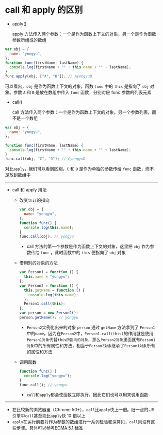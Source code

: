 # call 和 apply 的区别

- apply()

  apply 方法传入两个参数：一个是作为函数上下文的对象，另一个是作为函数参数所组成的数组

```javascript
var obj = {
  name: "yongyu",
};
function func(firstName, lastName) {
  console.log(firstName + "" + this.name + "" + lastName);
}
func.apply(obj, ["A", "B"]); // AyongyuB
```

可以看出，`obj` 是作为函数上下文的对象，函数 `func` 中的 `this` 是指向了 `obj` 对象。参数 `A` 和 `B` 是放在数组中传入 `func` 函数，分别对应 func 参数的列表元素

- call()

  call 方法传入两个参数：一个是作为函数上下文的对象，另一个参数列表，而不是一个数组

```javascript
var obj = {
  name: "yongyu",
};

function func(firstName, lastName) {
  console.log(firstName + "" + this.name + "" + lastName);
}
func.call(obj, "C", "D"); // CyongyuD
```

对比`apply`，我们可以看到区别，`C` 和 `D` 是作为单独的参数传给 `func` 函数，而不是放到数组中

---

- call 和 apply 用法

  - 改变`this`的指向

    ```javascript
    var obj = {
      name: "yongyu",
    };
    function func() {
      console.log(this.name);
    }
    func.call(obj); // yongyu
    ```

    - call 方法的第一个参数是作为函数上下文的对象，这里把 `obj` 作为参数传给 `func` ，此时函数中的 `this` 便指向了 `obj` 对象

  - 借用别的对象的方法

    ```javascript
    var Person1 = function () {
      this.name = "yongyu";
    };
    var Person2 = function () {
      this.getName = function () {
        console.log(this.name);
      };
      Person1.call(this);
    };
    var person = new Person2();
    person.getName(); // yongyu
    ```

    - `Person2`实例化出来的对象 `person` 通过 `getName` 方法拿到了 `Person1` 中的`name`。因为在`Person2`中，`Person1.call(this)`的作用就是使用`Person1对象`代替`this所指向的对象`，那么`Person2对象`里面就有`Person1对象`中的所有属性和方法，相当于`Person2对象`继承了`Person1对象`所有的属性和方法

  - 调用函数

    ```javascript
    function func() {
      console.log("yongyu");
    }
    func.call(); // yongyu
    ```

    - `call`和`apply`都会使函数立即执行，因此它们也可以用来调用函数

---

- 在比较新的浏览器里（Chrome 50+），`call`比`apply`快上一倍。旧一点的 JS 引擎中`call`甚至能比`apply`快 10 倍以上
- `apply`在运行前要对作为参数的数组进行一系列检验和深拷贝，`call`则没有这些步骤。具体可以参考[ECMA 5.1 标准](http://www.ecma-international.org/ecma-262/5.1/#sec-15.3.4.3)
